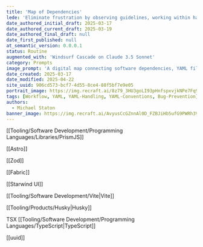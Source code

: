 ```yaml
---
title: 'Map of Dependencies'
lede: 'Eliminate frustration by observing guidelines, working within hard rules and constraints, and learning to detect YAML irregularities that could cause bugs and failures.'
date_authored_initial_draft: 2025-03-17
date_authored_current_draft: 2025-03-19
date_authored_final_draft: null
date_first_published: null
at_semantic_version: 0.0.0.1
status: Routine
augmented_with: 'Windsurf Cascade on Claude 3.5 Sonnet'
category: Prompts
image_prompt: 'A digital map connecting software dependencies, YAML files, and project modules with glowing lines—highlighting constraint rules and error prevention.'
date_created: 2025-03-17
date_modified: 2025-04-22
site_uuid: 906cd573-bcf7-4d55-8ce4-88f5bf7e9e05
portrait_image: https://img.recraft.ai/8z79_3HU3goLI93pHnfspxvjkNPe7Fq97eR59cYstbM/rs:fit:1024:1820:0/raw:1/plain/abs://external/images/1bed920e-d8aa-483a-84ea-92a8afb25294
tags: [Workflow, YAML, YAML-Handling, YAML-Conventions, Bug-Prevention]
authors:
  - Michael Staton
banner_image: https://img.recraft.ai/AvyusCcGZnnAl0D_FZBJiHb5ufG9PWRh3VHLQW0RQF0/rs:fit:2048:1024:0/raw:1/plain/abs://external/images/0b78c3ff-e88c-41d6-88ff-792df62cc9b2
---
```


[[Tooling/Software Development/Programming Languages/Libraries/PrismJS]]

[[Astro]]

[[Zod]]

[[Fabric]]

[[Starwind UI]]

[[Tooling/Software Development/Vite|Vite]]

[[Tooling/Products/Husky|Husky]]

TSX
[[Tooling/Software Development/Programming Languages/TypeScript|TypeScript]]

[[uuid]]
